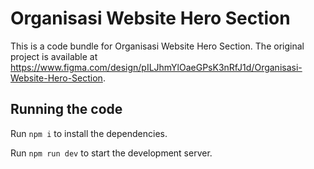 
  # Organisasi Website Hero Section

  This is a code bundle for Organisasi Website Hero Section. The original project is available at https://www.figma.com/design/pILJhmYlOaeGPsK3nRfJ1d/Organisasi-Website-Hero-Section.

  ## Running the code

  Run `npm i` to install the dependencies.

  Run `npm run dev` to start the development server.
  